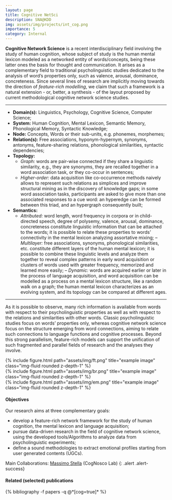 ```yaml
---
layout: page
title: Cognitive NetSci
description: SNA@KDD
img: assets/img/projects/int_cog.png
importance: 5
category: Internal
---
```


**Cognitive Network Science** is a recent interdisciplinary field involving the study of human cognition, whose subject of study is the human mental lexicon modeled as a networked entity of words/concepts, being these latter ones the basis for thought and communication. 
It arises as a complementary field to traditional psycholinguistic studies dedicated to the analysis of word’s properties only, such as valence, arousal, dominance, concreteness.
Since several lines of research are implicitly moving towards the direction of *feature-rich modelling*, we claim that such a framework is a natural extension - or, better, a synthesis - of the layout proposed by current methodological cognitive network science studies. 

---
- **Domain(s):** Linguistics, Psychology, Cognitive Science, Computer Science;
- **System:** Human Cognition, Mental Lexicon, Semantic Memory, Phonological Memory, Syntactic Knowledge;
- **Node:** Concepts, Words or their sub-units, e.g. phonemes, morphemes;
- **Relation(s):** Free associations, hyponym-hypernym, synonyms, antonyms, feature-sharing relations, phonological similarities, syntactic dependencies;
- **Topology:**
  - *Graph:* words are pair-wise connected if they share a linguistic similarity, e.g., they are synonyms, they are recalled together in a word association task, or they co-occur in sentences; 
  - *Higher-order:* data acquisition like co-occurrence methods naively allows to represent such relations as simplices and improve structural mining as in the discovery of knowledge gaps; in some word association tasks, participants are asked to give more than one associated responses to a cue word: an hyperedge can be formed between this triad, and an hypergraph consequently built;
- **Semantics:**
  - *Attributed:* word length, word frequency in corpora or in child-directed speech, degree of polysemy, valence, arousal, dominance, concreteness constitute linguistic information that can be attached to the words; it is possible to relate these properties to words’ connectivity in the mental lexicon analyzing assortative mixing;
  – *Multilayer:* free associations, synonyms, phonological similarities, etc. constitute different layers of the human mental lexicon; it is possible to combine these linguistic levels and analyze them together to reveal complex patterns in early word acquisition or clusters of words used with greater frequency, memorized and learned more easily;
  – *Dynamic:* words are acquired earlier or later in the process of language acquisition, and word acquisition can be modelled as a process on a mental lexicon structure, like a random walk on a graph; the human mental lexicon characterizes as an evolving system, and its topology can be compared at different ages.

---

As it is possible to observe, many rich information is available from words with respect to their psycholinguistic properties as well as with respect to the relations and similarities with other words. 
Classic psycholinguistic studies focus on words’ properties only, whereas cognitive network science focus on the structure emerging from word connections, aiming to relate such connections to language functions and cognitive processes. 
Beyond this strong parallelism, feature-rich models can support the unification of such fragmented and parallel fields of research and the analyses they involve. 

<div class="row">
    <div class="col-sm mt-3 mt-md-0">
        {% include figure.html path="assets/img/ft.png" title="example image" class="img-fluid rounded z-depth-1" %}
    </div>
    <div class="col-sm mt-3 mt-md-0">
        {% include figure.html path="assets/img/br.png" title="example image" class="img-fluid rounded z-depth-1" %}
    </div>
    <div class="col-sm mt-3 mt-md-0">
        {% include figure.html path="assets/img/em.png" title="example image" class="img-fluid rounded z-depth-1" %}
    </div>
</div>

#### Objectives
Our research aims at three complementary goals:
- develop a feature-rich network framework for the study of human cognition, the mental lexicon and language acquisition;
- pursue data-driven research in the field of cognitive network science, using the developed tools/Algorithms to analyze data from psycholinguistic experiments;
- define a sound methodologies to extract emotional profiles starting from user generated contents (UGCs).

Main Collaborations: [Massimo Stella](https://scholar.google.it/citations?hl=it&user=TUJkCbkAAAAJ) (CogNosco Lab)
{: .alert .alert-success}


<div class="publications">
  <h4>Related (selected) publications</h4>
  {% bibliography -f papers -q @*[cog=true]* %}
</div>